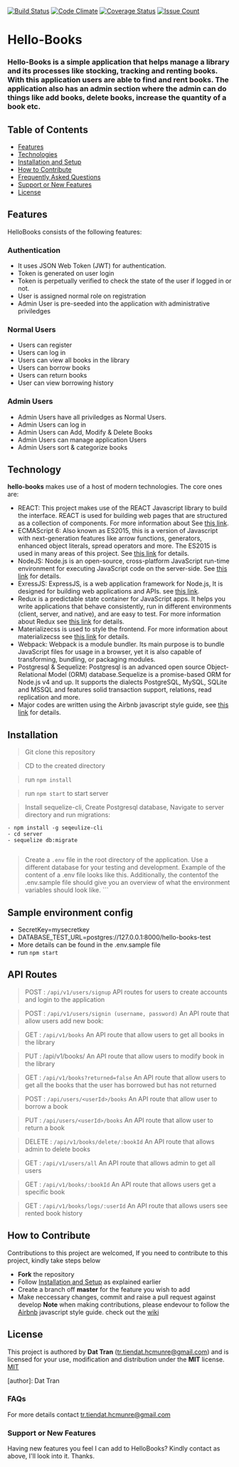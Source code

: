 [![Build Status](https://travis-ci.org/nosisky/Hello-Books.svg?branch=chore%2F154179289%2Fimplement-second-LF-feedback)](https://travis-ci.org/nosisky/Hello-Books) [![Code Climate](https://codeclimate.com/github/codeclimate/codeclimate/badges/gpa.svg)](https://codeclimate.com/github/nosisky/Hello-Books)
[![Coverage Status](https://coveralls.io/repos/github/nosisky/Hello-Books/badge.svg?branch=implement-tests)](https://coveralls.io/github/nosisky/Hello-Books?branch=implement-tests)
[![Issue Count](https://codeclimate.com/github/ekundayo-ab/hello-books/badges/issue_count.svg)](https://codeclimate.com/github/nosisky/hello-books)

# Hello-Books

### Hello-Books is a simple application that helps manage a library and its processes like stocking, tracking and renting books. With this application users are able to find and rent books. The application also has an admin section where the admin can do things like add books, delete books, increase the quantity of a book etc.

## Table of Contents

- [Features](#features)
- [Technologies](#technology)
- [Installation and Setup](#installation)
- [How to Contribute](#how-to-contribute)
- [Frequently Asked Questions](#faqs)
- [Support or New Features](#support-or-new-features)
- [License](#license)

## Features

HelloBooks consists of the following features:

### Authentication

- It uses JSON Web Token (JWT) for authentication.
- Token is generated on user login
- Token is perpetually verified to check the state of the user if logged in or not.
- User is assigned normal role on registration
- Admin User is pre-seeded into the application with administrative priviledges

### Normal Users

- Users can register
- Users can log in
- Users can view all books in the library
- Users can borrow books
- Users can return books
- User can view borrowing history

### Admin Users

- Admin Users have all priviledges as Normal Users.
- Admin Users can log in
- Admin Users can Add, Modify & Delete Books
- Admin Users can manage application Users
- Admin Users sort & categorize books

## Technology

**hello-books** makes use of a host of modern technologies. The core ones are:

- REACT: This project makes use of the REACT Javascript library to build the interface. REACT is used for building web pages that are structured as a collection of components. For more information about See [this link](https://facebook.github.io/react/).
- ECMAScript 6: Also known as ES2015, this is a version of Javascript with
  next-generation features like arrow functions, generators, enhanced object literals,
  spread operators and more. The ES2015 is used in many areas of this project. See [this link](https://en.wikipedia.org/wiki/ECMAScript) for details.
- NodeJS: Node.js is an open-source, cross-platform JavaScript run-time environment for executing JavaScript code on the server-side.
  See [this link](https://en.wikipedia.org/wiki/Node.js) for details.
- ExressJS: ExpressJS, is a web application framework for Node.js, It is designed for building web applications and APIs.
  see [this link](https://en.wikipedia.org/wiki/Express.js).
- Redux is a predictable state container for JavaScript apps. It helps you write applications that behave consistently, run in different environments (client, server, and native), and are easy to test. For more information about Redux see [this link](http://redux.js.org/) for details.
- Materializecss is used to style the frontend. For more information about materializecss see [this link](http://materializecss.com/) for details.
- Webpack: Webpack is a module bundler. Its main purpose is to bundle JavaScript files for usage in a browser, yet it is also capable of transforming, bundling, or packaging modules.
- Postgresql & Sequelize: Postgresql is an advanced open source Object-Relational Model (ORM) database.Sequelize is a promise-based ORM for Node.js v4 and up. It supports the dialects PostgreSQL, MySQL, SQLite and MSSQL and features solid transaction support, relations, read replication and more.
- Major codes are written using the Airbnb javascript style guide, see [this link](https://github.com/airbnb/javascript) for details.

## Installation

> Git clone this repository

> CD to the created directory

> run `npm install`

> run `npm start` to start server

> Install sequelize-cli, Create Postgresql database, Navigate to server directory and run migrations:

```
- npm install -g seqeulize-cli
- cd server
- sequelize db:migrate


```

> Create a `.env` file in the root directory of the application. Use a different database for your testing and development. Example of the content of a .env file looks like this. Additionally, the contentof the .env.sample file should give you an overview of what the environment variables should look like. ```

## Sample environment config

- SecretKey=mysecretkey
- DATABASE_TEST_URL=postgres://127.0.0.1:8000/hello-books-test
- More details can be found in the .env.sample file
- run `npm start`

## API Routes

> POST : `/api/v1/users/signup`
> API routes for users to create accounts and login to the application

> POST : `/api/v1/users/signin (username, password)`
> An API route that allow users add new book:

> GET : `/api/v1/books`
> An API route that allow users to get all books in the library

> PUT : /api/v1/books/<bookId>
> An API route that allow users to modify book in the library

> GET : `/api/v1/books?returned=false`
> An API route that allow users to get all the books that the user has borrowed but has not returned

> POST : `/api/users/<userId>/books`
> An API route that allow user to borrow a book

> PUT : `/api/users/<userId>/books`
> An API route that allow user to return a book

> DELETE : `/api/v1/books/delete/:bookId`
> An API route that allows admin to delete books

> GET : `/api/v1/users/all`
> An API route that allows admin to get all users

> GET : `/api/v1/books/:bookId`
> An API route that allows users get a specific book

> GET : `/api/v1/books/logs/:userId`
> An API route that allows users see rented book history

## How to Contribute

Contributions to this project are welcomed, If you need to contribute to this project, kindly take steps below

- **Fork** the repository
- Follow [Installation and Setup](#installation) as explained earlier
- Create a branch off **master** for the feature you wish to add
- Make neccessary changes, commit and raise a pull request against develop
  **Note** when making contributions, please endevour to follow the [Airbnb](https://github.com/airbnb/javascript) javascript style guide. check out the [wiki](https://github.com/nosisky/Hello-Books/wiki)

## License

This project is authored by **Dat Tran** (tr.tiendat.hcmunre@gmail.com) and is licensed for your use, modification and distribution under the **MIT** license.
[MIT][license]

<!-- Definitions -->

[license]: LICENSE

[author]: Dat Tran

### FAQs

For more details contact tr.tiendat.hcmunre@gmail.com

### Support or New Features

Having new features you feel I can add to HelloBooks? Kindly contact as above, I'll look into it. Thanks.
